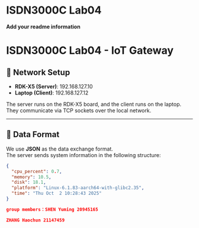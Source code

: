 # ISDN3000C Lab04

**Add your readme information**
# ISDN3000C Lab04 - IoT Gateway

## 📡 Network Setup
- **RDK-X5 (Server)**: 192.168.127.10
- **Laptop (Client)**: 192.168.127.12

The server runs on the RDK-X5 board, and the client runs on the laptop.  
They communicate via TCP sockets over the local network.

---

## 📑 Data Format
We use **JSON** as the data exchange format.  
The server sends system information in the following structure:

```json
{
  "cpu_percent": 0.7,
  "memory": 10.5,
  "disk": 18.1,
  "platform": "Linux-6.1.83-aarch64-with-glibc2.35",
  "time": "Thu Oct  2 10:28:43 2025"
}

group members：SHEN Yuming 20945165

ZHANG Haochun 21147459

